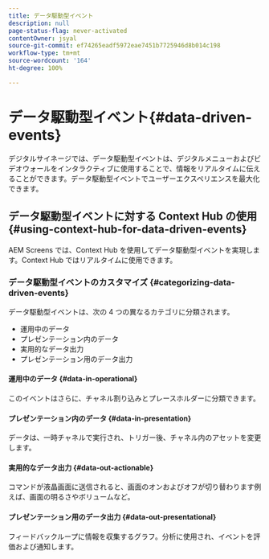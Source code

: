 ```yaml
---
title: データ駆動型イベント
description: null
page-status-flag: never-activated
contentOwner: jsyal
source-git-commit: ef74265eadf5972eae7451b7725946d8b014c198
workflow-type: tm+mt
source-wordcount: '164'
ht-degree: 100%

---
```



# データ駆動型イベント{#data-driven-events}

デジタルサイネージでは、データ駆動型イベントは、デジタルメニューおよびビデオウォールをインタラクティブに使用することで、情報をリアルタイムに伝えることができます。データ駆動型イベントでユーザーエクスペリエンスを最大化できます。

## データ駆動型イベントに対する Context Hub の使用 {#using-context-hub-for-data-driven-events}

AEM Screens では、Context Hub を使用してデータ駆動型イベントを実現します。Context Hub ではリアルタイムに使用できます。

### データ駆動型イベントのカスタマイズ {#categorizing-data-driven-events}

データ駆動型イベントは、次の 4 つの異なるカテゴリに分類されます。

* 運用中のデータ
* プレゼンテーション内のデータ
* 実用的なデータ出力
* プレゼンテーション用のデータ出力

#### 運用中のデータ {#data-in-operational}

このイベントはさらに、チャネル割り込みとプレースホルダーに分類できます。

#### プレゼンテーション内のデータ {#data-in-presentation}

データは、一時チャネルで実行され、トリガー後、チャネル内のアセットを変更します。

#### 実用的なデータ出力 {#data-out-actionable}

コマンドが液晶画面に送信されると、画面のオンおよびオフが切り替わります例えば、画面の明るさやボリュームなど。

#### プレゼンテーション用のデータ出力 {#data-out-presentational}

フィードバックループに情報を収集するグラフ。分析に使用され、イベントを評価および通知します。
